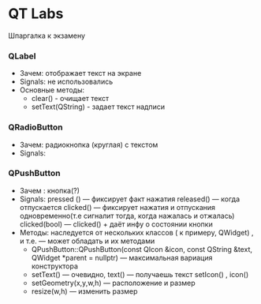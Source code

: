 # QT Labs
Шпаргалка к экзамену
### QLabel
- Зачем: отображает текст на экране
- Signals: не использовались
- Основные методы:
  - clear() - очищает текст
  - setText(QString) - задает текст надписи
    
### QRadioButton
- Зачем: радиокнопка (круглая) с текстом
- Signals:

### QPushButton
- Зачем : кнопка(?)
- Signals:
pressed () — фиксирует факт нажатия 
released() — когда отпускается
clicked() — фиксирует нажатия и отпускания одновременно(т.е сигналит тогда, когда нажалась и отжалась)
clicked(bool) — clicked() + даёт инфу о состоянии кнопки
- Методы: наследуется от нескольких классов ( к примеру, QWidget) , и т.е. — может обладать и их методами
  - QPushButton::QPushButton(const QIcon &icon, const QString &text, QWidget *parent = nullptr) — максимальная вариация конструктора
  - setText() — очевидно, text() — получаешь текст
setIcon() , icon()
  - setGeometry(x,y,w,h) — расположение и размер
  - resize(w,h) — изменить размер



